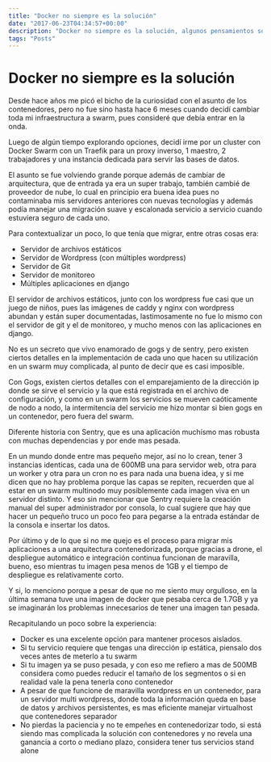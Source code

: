 ```yaml
---
title: "Docker no siempre es la solución"
date: "2017-06-23T04:34:57+00:00"
description: "Docker no siempre es la solución, algunos pensamientos sobre cuando es conveniente y cuando no usar la containerización"
tags: "Posts"
---
```

# Docker no siempre es la solución

Desde hace años me picó el bicho de la curiosidad con el asunto de los contenedores, pero no fue sino hasta hace 6 meses cuando decidí cambiar toda mi infraestructura a swarm, pues consideré que debía entrar en la onda.

Luego de algún tiempo explorando opciones, decidí irme por un cluster con Docker Swarm con un Traefik para un proxy inverso, 1 maestro, 2 trabajadores y una instancia dedicada para servir las bases de datos.

El asunto se fue volviendo grande porque además de cambiar de arquitectura, que de entrada ya era un super trabajo, también cambié de proveedor de nube, lo cual en principio era buena idea pues no contaminaba mis servidores anteriores con nuevas tecnologías y además podía manejar una migración suave y escalonada servicio a servicio cuando estuviera seguro de cada uno.

Para contextualizar un poco, lo que tenía que migrar, entre otras cosas era:

- Servidor de archivos estáticos
- Servidor de Wordpress (con múltiples wordpress)
- Servidor de Git
- Servidor de monitoreo
- Múltiples aplicaciones en django

El servidor de archivos estáticos, junto con los wordpress fue casi que un juego de niños, pues las imágenes de caddy y nginx con wordpress abundan y están super documentadas, lastimosamente no fue lo mismo con el servidor de git y el de monitoreo, y mucho menos con las aplicaciones en django.

No es un secreto que vivo enamorado de gogs y de sentry, pero existen ciertos detalles en la implementación de cada uno que hacen su utilización en un swarm muy complicada, al punto de decir que es casi imposible.

Con Gogs, existen ciertos detalles con el emparejamiento de la dirección ip donde se sirve el servicio y la que está registrada en el archivo de configuración, y como en un swarm los servicios se mueven caóticamente de nodo a nodo, la intermitencia del servicio me hizo montar si bien gogs en un contenedor, pero fuera del swarm.

Diferente historia con Sentry, que es una aplicación muchísmo mas robusta con muchas dependencias y por ende mas pesada.

En un mundo donde entre mas pequeño mejor, así no lo crean, tener 3 instancias identicas, cada una de 600MB una para servidor web, otra para un worker y otra para un cron no es para nada una buena idea, y si me dicen que no hay problema porque las capas se repiten, recuerden que al estar en un swarm multinodo muy posiblemente cada imagen viva en un servidor distinto. Y eso sin mencionar que Sentry requiere la creación manual del super administrador por consola, lo cual sugiere que hay que hacer un pequeño truco un poco feo para pegarse a la entrada estándar de la consola e insertar los datos.

Por último y de lo que si no me quejo es el proceso para migrar mis aplicaciones a una arquitectura contenedorizada, porque gracias a drone, el despliegue automático e integración continua funcionan de maravilla, bueno, eso mientras tu imagen pesa menos de 1GB y el tiempo de despliegue es relativamente corto.

Y si, lo menciono porque a pesar de que no me siento muy orgulloso, en la última semana tuve una imagen de docker que pesaba cerca de 1.7GB y ya se imaginarán los problemas innecesarios de tener una imagen tan pesada.

Recapitulando un poco sobre la experiencia:

- Docker es una excelente opción para mantener procesos aislados.
- Si tu servicio requiere que tengas una dirección ip estática, piensalo dos veces antes de meterlo a tu swarm
- Si tu imagen ya se puso pesada, y con eso me refiero a mas de 500MB considera como puedes reducir el tamaño de los segmentos o si en realidad vale la pena tenerla cono contenedor
- A pesar de que funcione de maravilla wordpress en un contenedor, para un servidor multi wordpress, donde toda la información queda en base de datos y archivos persistentes, es mas eficiente manejar virtualhost que contenedores separador
- No pierdas la paciencia y no te empeñes en contenedorizar todo, si está siendo mas complicada la solución con contenedores y no revela una ganancia a corto o mediano plazo, considera tener tus servicios stand alone

